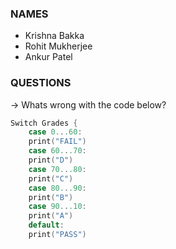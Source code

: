 ### NAMES
- Krishna Bakka
- Rohit Mukherjee
- Ankur Patel

### QUESTIONS

-> Whats wrong with the code below?

``` swift
Switch Grades {
    case 0...60:
    print("FAIL")
    case 60...70:
    print("D")
    case 70...80:
    print("C")
    case 80...90:
    print("B")
    case 90...10:
    print("A")
    default:
    print("PASS")
```

    
    

